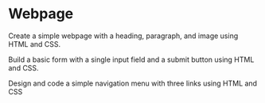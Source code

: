 # Webpage
Create a simple webpage with a heading, paragraph, and image using HTML and CSS.

Build a basic form with a single input field and a submit button using HTML and CSS.

Design and code a simple navigation menu with three links using HTML and CSS
